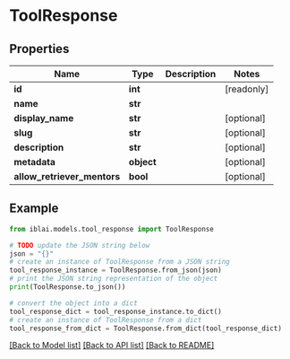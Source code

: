 # ToolResponse


## Properties

Name | Type | Description | Notes
------------ | ------------- | ------------- | -------------
**id** | **int** |  | [readonly] 
**name** | **str** |  | 
**display_name** | **str** |  | [optional] 
**slug** | **str** |  | [optional] 
**description** | **str** |  | [optional] 
**metadata** | **object** |  | [optional] 
**allow_retriever_mentors** | **bool** |  | [optional] 

## Example

```python
from iblai.models.tool_response import ToolResponse

# TODO update the JSON string below
json = "{}"
# create an instance of ToolResponse from a JSON string
tool_response_instance = ToolResponse.from_json(json)
# print the JSON string representation of the object
print(ToolResponse.to_json())

# convert the object into a dict
tool_response_dict = tool_response_instance.to_dict()
# create an instance of ToolResponse from a dict
tool_response_from_dict = ToolResponse.from_dict(tool_response_dict)
```
[[Back to Model list]](../README.md#documentation-for-models) [[Back to API list]](../README.md#documentation-for-api-endpoints) [[Back to README]](../README.md)



